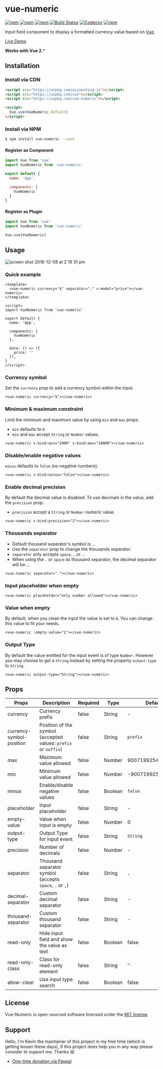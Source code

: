 # vue-numeric

[![npm](https://img.shields.io/npm/v/vue-numeric.svg?style=flat-square)](https://www.npmjs.com/package/vue-numeric)
[![npm](https://img.shields.io/npm/dt/vue-numeric.svg?style=flat-square)](https://www.npmjs.com/package/vue-numeric)
[![npm](https://img.shields.io/npm/dm/vue-numeric.svg?style=flat-square)](https://www.npmjs.com/package/vue-numeric)
[![Build Status](https://img.shields.io/travis/kevinongko/vue-numeric.svg?style=flat-square)](https://travis-ci.org/kevinongko/vue-numeric)
[![Codecov](https://img.shields.io/codecov/c/github/kevinongko/vue-numeric.svg?style=flat-square)](https://codecov.io/gh/kevinongko/vue-numeric)
[![npm](https://img.shields.io/npm/l/vue-numeric.svg?style=flat-square)](http://opensource.org/licenses/MIT)

Input field component to display a formatted currency value based on [Vue](https://vuejs.org/).

[Live Demo](https://kevinongko.github.io/vue-numeric/)

**Works with Vue 2.***

## Installation

### Install via CDN
```html
<script src="https://unpkg.com/accounting-js"></script>
<script src="https://unpkg.com/vue"></script>
<script src="https://unpkg.com/vue-numeric"></script>

<script>
  Vue.use(VueNumeric.default)
</script>
```
### Install via NPM
```sh
$ npm install vue-numeric --save
```

#### Register as Component
```js
import Vue from 'vue'
import VueNumeric from 'vue-numeric'

export default {
  name: 'App',

  components: {
    VueNumeric
  }
}
```

#### Register as Plugin
```js
import Vue from 'vue'
import VueNumeric from 'vue-numeric'

Vue.use(VueNumeric)
```

## Usage

![screen shot 2016-12-08 at 2 19 31 pm](https://cloud.githubusercontent.com/assets/15880638/21001265/f2322438-bd51-11e6-8985-f31a45702484.png)

### Quick example

```vue
<template>
  <vue-numeric currency="$" separator="," v-model="price"></vue-numeric>
</template>

<script>
import VueNumeric from 'vue-numeric'

export default {
  name: 'App',

  components: {
    VueNumeric
  },

  data: () => ({
    price: ''
  }),
}
</script>
```

### Currency symbol

Set the `currency` prop to add a currency symbol within the input.

```vue
<vue-numeric currency="$"></vue-numeric>
```

### Minimum & maximum constraint

Limit the minimum and maximum value by using `min` and `max` props.

- `min` defaults to `0`.
- `min` and `max` accept `String` or `Number` values.

```vue
<vue-numeric v-bind:min="2000" v-bind:max="10000"></vue-numeric>
```

### Disable/enable negative values

`minus` defaults to `false` (no negative numbers).

```vue
<vue-numeric v-bind:minus="false"></vue-numeric>
```

### Enable decimal precision

By default the decimal value is disabled. To use decimals in the value, add the `precision` prop.
- `precision` accept a `String` or `Number` numeric value.

```vue
<vue-numeric v-bind:precision="2"></vue-numeric>
```

### Thousands separator
- Default thousand separator's symbol is `,`.
- Use the `separator` prop to change the thousands separator.
- `separator` only accepts `space`, `,` or `.`.
- When using the `.` or `space` as thousand separator, the decimal separator will be `,`.

```vue
<vue-numeric separator="."></vue-numeric>
```

### Input placeholder when empty
```vue
<vue-numeric placeholder="only number allowed"></vue-numeric>
```

### Value when empty
By default, when you clean the input the value is set to `0`. You can change this value to fit your needs.
```vue
<vue-numeric :empty-value="1"></vue-numeric>
```

### Output Type
By default the value emitted for the input event is of type `Number`. However you may choose to get a `String` instead
by setting the property `output-type` to `String`.
```vue
<vue-numeric output-type="String"></vue-numeric>
```

## Props
|Props|Description|Required|Type|Default|
|-----|-----------|--------|----|-------|
|currency|Currency prefix|false|String|-|
|currency-symbol-position|Position of the symbol (accepted values: `prefix` or `suffix`)|false|String|`prefix`|
|max|Maximum value allowed|false|Number|9007199254740991|
|min|Minimum value allowed|false|Number|-9007199254740991|
|minus|Enable/disable negative values|false|Boolean|`false`|
|placeholder|Input placeholder|false|String|-|
|empty-value|Value when input is empty|false|Number|0|
|output-type|Output Type for input event|false|String|`String`|
|precision|Number of decimals|false|Number|-|
|separator|Thousand separator symbol (accepts `space`, `.` or `,`)|false|String|`,`|
|decimal-separator|Custom decimal separator|false|String|-|
|thousand-separator|Custom thousand separator|false|String|-|
|read-only|Hide input field and show the value as text|false|Boolean|false|
|read-only-class|Class for read-only element|false|String|''|
|allow-clear|Use input type search|false|Boolean|false|

## License

Vue-Numeric is open-sourced software licensed under the [MIT license](http://opensource.org/licenses/MIT)

## Support
Hello, I'm Kevin the maintainer of this project in my free time (which is getting lessen these days), if this project does help you in any way please consider to support me. Thanks :smiley:
- [One-time donation via Paypal](https://www.paypal.me/kevinongko)

